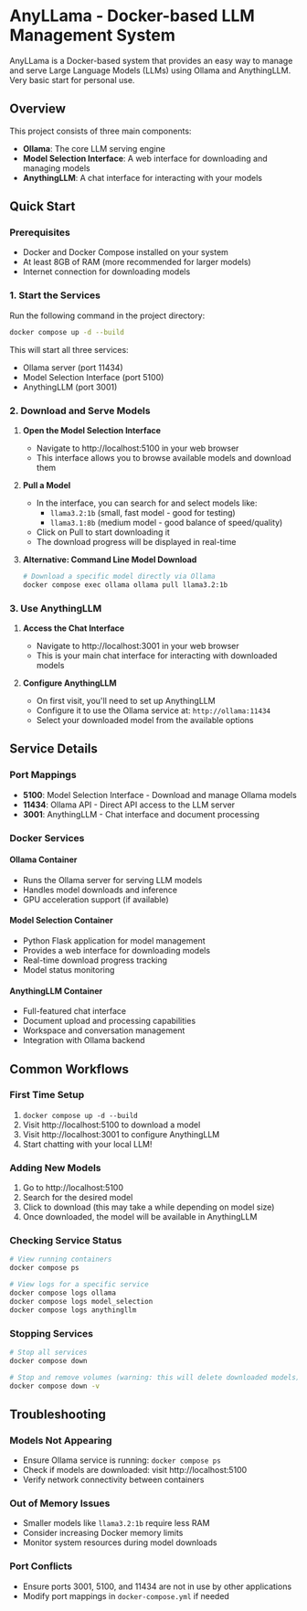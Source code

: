 # AnyLLama - Docker-based LLM Management System

AnyLLama is a Docker-based system that provides an easy way to manage and serve Large Language Models (LLMs) using Ollama and AnythingLLM. Very basic start for personal use. 

## Overview

This project consists of three main components:
- **Ollama**: The core LLM serving engine
- **Model Selection Interface**: A web interface for downloading and managing models
- **AnythingLLM**: A chat interface for interacting with your models

## Quick Start

### Prerequisites
- Docker and Docker Compose installed on your system
- At least 8GB of RAM (more recommended for larger models)
- Internet connection for downloading models

### 1. Start the Services

Run the following command in the project directory:

```bash
docker compose up -d --build
```

This will start all three services:
- Ollama server (port 11434)
- Model Selection Interface (port 5100) 
- AnythingLLM (port 3001)

### 2. Download and Serve Models

1. **Open the Model Selection Interface**
   - Navigate to http://localhost:5100 in your web browser
   - This interface allows you to browse available models and download them

2. **Pull a Model**
   - In the interface, you can search for and select models like:
     - `llama3.2:1b` (small, fast model - good for testing)
     - `llama3.1:8b` (medium model - good balance of speed/quality)
   - Click on Pull to start downloading it
   - The download progress will be displayed in real-time

3. **Alternative: Command Line Model Download**
   ```bash
   # Download a specific model directly via Ollama
   docker compose exec ollama ollama pull llama3.2:1b
   ```

### 3. Use AnythingLLM

1. **Access the Chat Interface**
   - Navigate to http://localhost:3001 in your web browser
   - This is your main chat interface for interacting with downloaded models

2. **Configure AnythingLLM**
   - On first visit, you'll need to set up AnythingLLM
   - Configure it to use the Ollama service at: `http://ollama:11434`
   - Select your downloaded model from the available options

## Service Details

### Port Mappings
- **5100**: Model Selection Interface - Download and manage Ollama models
- **11434**: Ollama API - Direct API access to the LLM server
- **3001**: AnythingLLM - Chat interface and document processing

### Docker Services

#### Ollama Container
- Runs the Ollama server for serving LLM models
- Handles model downloads and inference
- GPU acceleration support (if available)

#### Model Selection Container  
- Python Flask application for model management
- Provides a web interface for downloading models
- Real-time download progress tracking
- Model status monitoring

#### AnythingLLM Container
- Full-featured chat interface
- Document upload and processing capabilities  
- Workspace and conversation management
- Integration with Ollama backend

## Common Workflows

### First Time Setup
1. `docker compose up -d --build`
2. Visit http://localhost:5100 to download a model
3. Visit http://localhost:3001 to configure AnythingLLM
4. Start chatting with your local LLM!

### Adding New Models
1. Go to http://localhost:5100
2. Search for the desired model
3. Click to download (this may take a while depending on model size)
4. Once downloaded, the model will be available in AnythingLLM

### Checking Service Status
```bash
# View running containers
docker compose ps

# View logs for a specific service
docker compose logs ollama
docker compose logs model_selection
docker compose logs anythingllm
```

### Stopping Services
```bash
# Stop all services
docker compose down

# Stop and remove volumes (warning: this will delete downloaded models)
docker compose down -v
```

## Troubleshooting

### Models Not Appearing
- Ensure Ollama service is running: `docker compose ps`
- Check if models are downloaded: visit http://localhost:5100
- Verify network connectivity between containers

### Out of Memory Issues
- Smaller models like `llama3.2:1b` require less RAM
- Consider increasing Docker memory limits
- Monitor system resources during model downloads

### Port Conflicts
- Ensure ports 3001, 5100, and 11434 are not in use by other applications
- Modify port mappings in `docker-compose.yml` if needed

